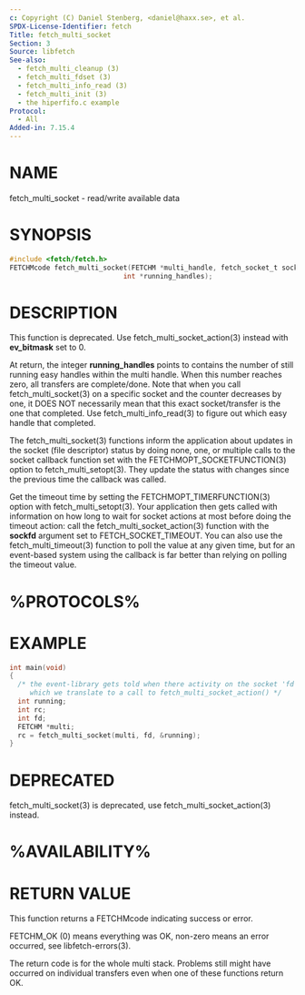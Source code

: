 ```yaml
---
c: Copyright (C) Daniel Stenberg, <daniel@haxx.se>, et al.
SPDX-License-Identifier: fetch
Title: fetch_multi_socket
Section: 3
Source: libfetch
See-also:
  - fetch_multi_cleanup (3)
  - fetch_multi_fdset (3)
  - fetch_multi_info_read (3)
  - fetch_multi_init (3)
  - the hiperfifo.c example
Protocol:
  - All
Added-in: 7.15.4
---
```


# NAME

fetch_multi_socket - read/write available data

# SYNOPSIS

~~~c
#include <fetch/fetch.h>
FETCHMcode fetch_multi_socket(FETCHM *multi_handle, fetch_socket_t sockfd,
                            int *running_handles);
~~~

# DESCRIPTION

This function is deprecated. Use fetch_multi_socket_action(3) instead with
**ev_bitmask** set to 0.

At return, the integer **running_handles** points to contains the number of
still running easy handles within the multi handle. When this number reaches
zero, all transfers are complete/done. Note that when you call
fetch_multi_socket(3) on a specific socket and the counter decreases by one, it
DOES NOT necessarily mean that this exact socket/transfer is the one that
completed. Use fetch_multi_info_read(3) to figure out which easy handle that
completed.

The fetch_multi_socket(3) functions inform the application about updates in the
socket (file descriptor) status by doing none, one, or multiple calls to the
socket callback function set with the FETCHMOPT_SOCKETFUNCTION(3) option to
fetch_multi_setopt(3). They update the status with changes since the previous
time the callback was called.

Get the timeout time by setting the FETCHMOPT_TIMERFUNCTION(3) option with
fetch_multi_setopt(3). Your application then gets called with information on
how long to wait for socket actions at most before doing the timeout action:
call the fetch_multi_socket_action(3) function with the **sockfd** argument set
to FETCH_SOCKET_TIMEOUT. You can also use the fetch_multi_timeout(3) function to
poll the value at any given time, but for an event-based system using the
callback is far better than relying on polling the timeout value.

# %PROTOCOLS%

# EXAMPLE

~~~c
int main(void)
{
  /* the event-library gets told when there activity on the socket 'fd',
     which we translate to a call to fetch_multi_socket_action() */
  int running;
  int rc;
  int fd;
  FETCHM *multi;
  rc = fetch_multi_socket(multi, fd, &running);
}
~~~

# DEPRECATED

fetch_multi_socket(3) is deprecated, use fetch_multi_socket_action(3) instead.

# %AVAILABILITY%

# RETURN VALUE

This function returns a FETCHMcode indicating success or error.

FETCHM_OK (0) means everything was OK, non-zero means an error occurred, see
libfetch-errors(3).

The return code is for the whole multi stack. Problems still might have
occurred on individual transfers even when one of these functions return OK.
